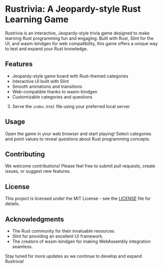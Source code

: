 # Rustrivia: A Jeopardy-style Rust Learning Game

Rustrivia is an interactive, Jeopardy-style trivia game designed to make learning Rust programming fun and engaging. Built with Rust, Slint for the UI, and wasm-bindgen for web compatibility, this game offers a unique way to test and expand your Rust knowledge.

## Features

- Jeopardy-style game board with Rust-themed categories
- Interactive UI built with Slint
- Smooth animations and transitions
- Web-compatible thanks to wasm-bindgen
- Customizable categories and questions

3. Serve the `index.html` file using your preferred local server.

## Usage

Open the game in your web browser and start playing! Select categories and point values to reveal questions about Rust programming concepts.

## Contributing

We welcome contributions! Please feel free to submit pull requests, create issues, or suggest new features.

## License

This project is licensed under the MIT License - see the [LICENSE](LICENSE) file for details.

## Acknowledgments

- The Rust community for their invaluable resources.
- Slint for providing an excellent UI framework.
- The creators of wasm-bindgen for making WebAssembly integration seamless.

Stay tuned for more updates as we continue to develop and expand Rustrivia!
